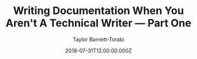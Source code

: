 ---
title: "Writing Documentation When You Aren't A Technical Writer — Part One"
date: 2018-07-31T12:00:00.000Z
author: Taylor Barnett-Torabi
summary: "How do people actually read documentation and how to write documentation and code samples to maximize developer success"
tags:
  - post
remoteURL: https://medium.com/@taylor_atx/writing-documentation-when-you-arent-a-technical-writer-part-one-ef08a09870d1
remoteBaseURL: medium.com
---